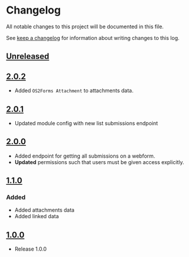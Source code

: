 <!-- markdownlint-disable MD024 -->
# Changelog

All notable changes to this project will be documented in this file.

See [keep a changelog](https://keepachangelog.com/en/1.0.0/) for information
about writing changes to this log.

## [Unreleased]

## [2.0.2]

- Added `OS2Forms Attachment` to attachments data.

## [2.0.1]

- Updated module config with new list submissions endpoint

## [2.0.0]

- Added endpoint for getting all submissions on a webform.
- **Updated** permissions such that users must be given access explicitly.

## [1.1.0]

### Added

- Added attachments data
- Added linked data

## [1.0.0]

- Release 1.0.0

[Unreleased]: https://github.com/OS2Forms/os2forms_rest_api/compare/2.0.2...HEAD
[2.0.2]: https://github.com/OS2Forms/os2forms_rest_api/compare/2.0.1...2.0.2
[2.0.1]: https://github.com/OS2Forms/os2forms_rest_api/compare/2.0.0...2.0.1
[2.0.0]: https://github.com/OS2Forms/os2forms_rest_api/compare/1.1.0...2.0.0
[1.1.0]: https://github.com/OS2Forms/os2forms_rest_api/compare/1.0.0...1.1.0
[1.0.0]: https://github.com/OS2Forms/os2forms_rest_api//releases/tag/1.0.0
